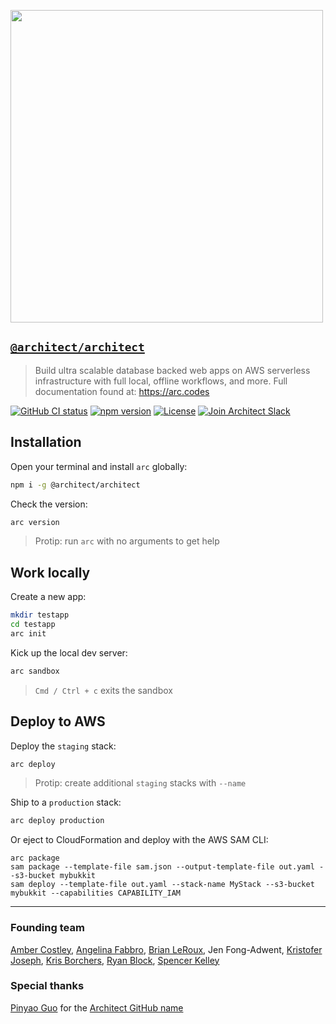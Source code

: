 [<img src="https://s3-us-west-2.amazonaws.com/arc.codes/architect-logo-500b@2x.png" width=500>](https://www.npmjs.com/package/@architect/architect)

## [`@architect/architect`](https://www.npmjs.com/package/@architect/architect)

> Build ultra scalable database backed web apps on AWS serverless infrastructure with full local, offline workflows, and more. Full documentation found at: https://arc.codes

[![GitHub CI status](https://github.com/architect/architect/workflows/Node%20CI/badge.svg)](https://github.com/architect/architect/actions?query=workflow%3A%22Node+CI%22) [![npm version](https://badge.fury.io/js/%40architect%2Farchitect.svg)](https://badge.fury.io/js/%40architect%2Farchitect) [![License](https://img.shields.io/badge/License-Apache%202.0-blue.svg)](https://opensource.org/licenses/Apache-2.0) [![Join Architect Slack](https://img.shields.io/badge/Slack-join!-blue?style=flat&logo=slack)](https://join.slack.com/t/architecture-as-text/shared_invite/MjE2MzU4Nzg0NTY1LTE1MDA2NzgyMzYtODE2NzRkOGRmYw) 
<!-- [![codecov](https://codecov.io/gh/architect/architect/branch/master/graph/badge.svg)](https://codecov.io/gh/architect/architect) -->

## Installation

Open your terminal and install `arc` globally:

```bash
npm i -g @architect/architect
```

Check the version:

```bash
arc version
```

> Protip: run `arc` with no arguments to get help

## Work locally

Create a new app:

```bash
mkdir testapp
cd testapp
arc init
```

Kick up the local dev server:

```bash
arc sandbox
```
> `Cmd / Ctrl + c` exits the sandbox

## Deploy to AWS

Deploy the `staging` stack:

```bash
arc deploy
```
> Protip: create additional `staging` stacks with `--name`

Ship to a `production` stack:

```bash
arc deploy production
```

Or eject to CloudFormation and deploy with the AWS SAM CLI:

```
arc package
sam package --template-file sam.json --output-template-file out.yaml --s3-bucket mybukkit
sam deploy --template-file out.yaml --stack-name MyStack --s3-bucket mybukkit --capabilities CAPABILITY_IAM
```

---

### Founding team

[Amber Costley](https://github.com/amberdawn), [Angelina Fabbro](https://github.com/afabbro), [Brian LeRoux](https://github.com/brianleroux), Jen Fong-Adwent, [Kristofer Joseph](https://github.com/kristoferjoseph), [Kris Borchers](https://github.com/kborchers), [Ryan Block](https://github.com/ryanblock), [Spencer Kelley](https://github.com/spencermountain)


### Special thanks

[Pinyao Guo](https://github.com/pug132) for the [Architect GitHub name](https://github.com/architect)
